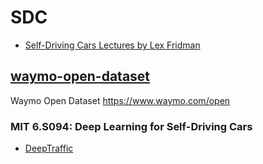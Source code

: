# SDC

- [Self-Driving Cars Lectures by Lex Fridman](https://www.youtube.com/playlist?list=PLrAXtmErZgOeY0lkVCIVafdGFOTi45amq)

## [waymo-open-dataset](https://github.com/waymo-research/waymo-open-dataset)

Waymo Open Dataset https://www.waymo.com/open

### MIT 6.S094: Deep Learning for Self-Driving Cars

- [DeepTraffic](https://selfdrivingcars.mit.edu/deeptraffic/)

